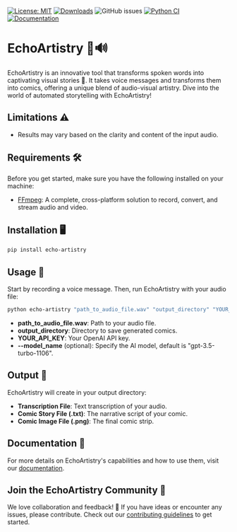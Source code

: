 [![License: MIT](https://img.shields.io/badge/License-MIT-yellow.svg)](https://opensource.org/licenses/MIT)
[![Downloads](https://static.pepy.tech/badge/essence-extractor)](https://pepy.tech/project/essence-extractor)
![GitHub issues](https://img.shields.io/github/issues/Jurik-001/echo-artistry)
[![Python CI](https://github.com/Jurik-001/echo-artistry/actions/workflows/ci.yaml/badge.svg)](https://github.com/Jurik-001/echo-artistry/actions/workflows/ci.yaml)
[![Documentation](https://img.shields.io/badge/-Documentation-gray?logo=readthedocs&style=flat&logoWidth=20)](https://essenceextractor.readthedocs.io/en/latest/)

# EchoArtistry 🎨🔊

EchoArtistry is an innovative tool that transforms spoken words into captivating visual stories 🌟. It takes voice messages and transforms them into comics, offering a unique blend of audio-visual artistry. Dive into the world of automated storytelling with EchoArtistry!

## Limitations ⚠️
- Results may vary based on the clarity and content of the input audio.

## Requirements 🛠️
Before you get started, make sure you have the following installed on your machine:
- [FFmpeg](https://ffmpeg.org/download.html): A complete, cross-platform solution to record, convert, and stream audio and video.

## Installation 🖥️

```bash
pip install echo-artistry
```

## Usage 🚀

Start by recording a voice message. Then, run EchoArtistry with your audio file:

```bash
python echo-artistry "path_to_audio_file.wav" "output_directory" "YOUR_API_KEY"
```
- **path_to_audio_file.wav**: Path to your audio file.
- **output_directory**: Directory to save generated comics.
- **YOUR_API_KEY**: Your OpenAI API key.
- **--model_name** (optional): Specify the AI model, default is "gpt-3.5-turbo-1106".

## Output 🎁

EchoArtistry will create in your output directory:
- **Transcription File**: Text transcription of your audio.
- **Comic Story File (.txt)**: The narrative script of your comic.
- **Comic Image File (.png)**: The final comic strip.

## Documentation 📖
For more details on EchoArtistry's capabilities and how to use them, visit our [documentation](https://echoartistry.readthedocs.io/en/latest/).

## Join the EchoArtistry Community 🤝

We love collaboration and feedback! 🚀 If you have ideas or encounter any issues, please contribute. Check out our [contributing guidelines](https://github.com/Jurik-001/echo-artistry/blob/feature/documentation/.github/CONTRIBUTING.md) to get started.